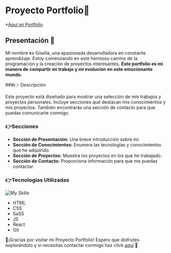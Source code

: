 # Proyecto Portfolio:briefcase:

*[Aquí mi Portfolio](https://giseot.github.io/Proyecto-Porfolio/)

 ## Presentación :raising_hand:

Mi nombre es Gisella, una apasionada desarrolladora en constante aprendizaje. Estoy comenzando en este hermoso camino de la programación y la creación de proyectos interesantes. **Este portfolio es mi manera de compartir mi trabajo y mi evolución en este emocionante mundo.**

###:point_right: Descripción

Este proyecto está diseñado para mostrar una selección de mis trabajos y proyectos personales. Incluye secciones que destacan mis conocimientos y mis proyectos. También encontrarás una sección de contacto para que puedas comunicarte conmigo.

### :point_right:Secciones

- **Sección de Presentación:** Una breve introducción sobre mí.
- **Sección de Conocimientos:** Enumera las tecnologías y conocimientos que he adquirido.
- **Sección de Proyectos:** Muestra los proyectos en los que he trabajado.
- **Sección de Contacto:** Proporciona información para que me puedas contactar.

### :point_right:Tecnologías Utilizadas
![My Skills](https://skillicons.dev/icons?i=,html,css,sass,js,react,git)
- HTML
- CSS
- SaSS
- JS
- React
- Git

:purple_heart:¡Gracias por visitar mi Proyecto Portfolio! Espero que disfrutes explorándolo y si necesitas contactar conmigo haz click [aquí](mailto:gisellanalia@gmail.com) :purple_heart: